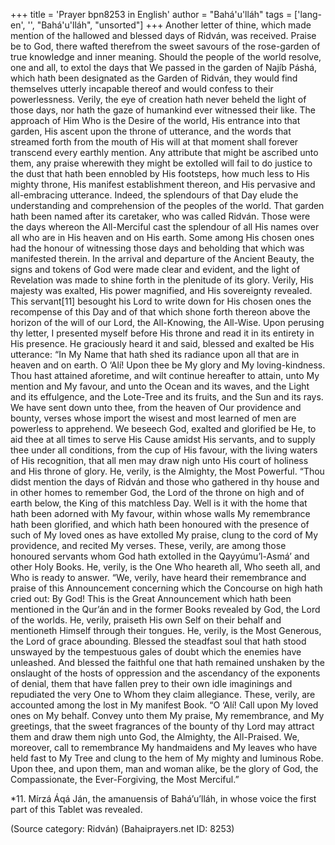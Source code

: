+++
title = 'Prayer bpn8253 in English'
author = "Bahá'u'lláh"
tags = ['lang-en', '', "Bahá'u'lláh", "unsorted"]
+++
Another letter of thine, which made mention of the hallowed and blessed days of Ridván, was received. Praise be to God, there wafted therefrom the sweet savours of the rose-garden of true knowledge and inner meaning. Should the people of the world resolve, one and all, to extol the days that We passed in the garden of Najíb Páshá, which hath been designated as the Garden of Ridván, they would find themselves utterly incapable thereof and would confess to their powerlessness.
Verily, the eye of creation hath never beheld the light of those days, nor hath the gaze of humankind ever witnessed their like. The approach of Him Who is the Desire of the world, His entrance into that garden, His ascent upon the throne of utterance, and the words that streamed forth from the mouth of His will at that moment shall forever transcend every earthly mention. Any attribute that might be ascribed unto them, any praise wherewith they might be extolled will fail to do justice to the dust that hath been ennobled by His footsteps, how much less to His mighty throne, His manifest establishment thereon, and His pervasive and all-embracing utterance. Indeed, the splendours of that Day elude the understanding and comprehension of the peoples of the world.
That garden hath been named after its caretaker, who was called Ridván. Those were the days whereon the All-Merciful cast the splendour of all His names over all who are in His heaven and on His earth. Some among His chosen ones had the honour of witnessing those days and beholding that which was manifested therein. In the arrival and departure of the Ancient Beauty, the signs and tokens of God were made clear and evident, and the light of Revelation was made to shine forth in the plenitude of its glory. Verily, His majesty was exalted, His power magnified, and His sovereignty revealed.
This servant[11] besought his Lord to write down for His chosen ones the recompense of this Day and of that which shone forth thereon above the horizon of the will of our Lord, the All-Knowing, the All-Wise. Upon perusing thy letter, I presented myself before His throne and read it in its entirety in His presence. He graciously heard it and said, blessed and exalted be His utterance: “In My Name that hath shed its radiance upon all that are in heaven and on earth. O ‘Alí! Upon thee be My glory and My loving-kindness. Thou hast attained aforetime, and wilt continue hereafter to attain, unto My mention and My favour, and unto the Ocean and its waves, and the Light and its effulgence, and the Lote-Tree and its fruits, and the Sun and its rays. We have sent down unto thee, from the heaven of Our providence and bounty, verses whose import the wisest and most learned of men are powerless to apprehend. We beseech God, exalted and glorified be He, to aid thee at all times to serve His Cause amidst His servants, and to supply thee under all conditions, from the cup of His favour, with the living waters of His recognition, that all men may draw nigh unto His court of holiness and His throne of glory. He, verily, is the Almighty, the Most Powerful.
“Thou didst mention the days of Ridván and those who gathered in thy house and in other homes to remember God, the Lord of the throne on high and of earth below, the King of this matchless Day. Well is it with the home that hath been adorned with My favour, within whose walls My remembrance hath been glorified, and which hath been honoured with the presence of such of My loved ones as have extolled My praise, clung to the cord of My providence, and recited My verses. These, verily, are among those honoured servants whom God hath extolled in the Qayyúmu’l-Asmá’ and other Holy Books. He, verily, is the One Who heareth all, Who seeth all, and Who is ready to answer.
“We, verily, have heard their remembrance and praise of this Announcement concerning which the Concourse on high hath cried out: By God! This is the Great Announcement which hath been mentioned in the Qur’án and in the former Books revealed by God, the Lord of the worlds. He, verily, praiseth His own Self on their behalf and mentioneth Himself through their tongues. He, verily, is the Most Generous, the Lord of grace abounding. Blessed the steadfast soul that hath stood unswayed by the tempestuous gales of doubt which the enemies have unleashed. And blessed the faithful one that hath remained unshaken by the onslaught of the hosts of oppression and the ascendancy of the exponents of denial, them that have fallen prey to their own idle imaginings and repudiated the very One to Whom they claim allegiance. These, verily, are accounted among the lost in My manifest Book.
“O ‘Alí! Call upon My loved ones on My behalf. Convey unto them My praise, My remembrance, and My greetings, that the sweet fragrances of the bounty of thy Lord may attract them and draw them nigh unto God, the Almighty, the All-Praised. We, moreover, call to remembrance My handmaidens and My leaves who have held fast to My Tree and clung to the hem of My mighty and luminous Robe. Upon thee, and upon them, man and woman alike, be the glory of God, the Compassionate, the Ever-Forgiving, the Most Merciful.”

*11. Mírzá Áqá Ján, the amanuensis of Bahá’u’lláh, in whose voice the first part of this Tablet was revealed.

(Source category: Ridván)
(Bahaiprayers.net ID: 8253)
